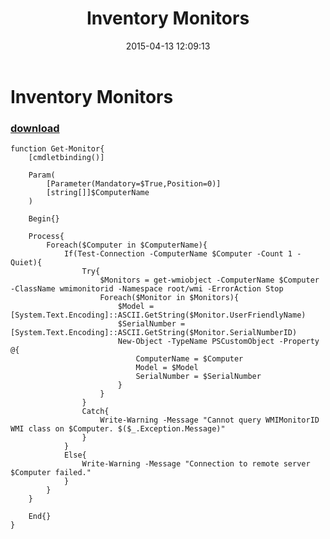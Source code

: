 ﻿---
pid:            5827
poster:         Adrian Rodriguez
title:          Inventory Monitors
date:           2015-04-13 12:09:13
format:         posh
parent:         0
parent:         0

---

# Inventory Monitors

### [download](5827.ps1)



```posh
function Get-Monitor{
    [cmdletbinding()]
 
    Param(
        [Parameter(Mandatory=$True,Position=0)]
        [string[]]$ComputerName
    )
 
    Begin{}
 
    Process{
        Foreach($Computer in $ComputerName){
            If(Test-Connection -ComputerName $Computer -Count 1 -Quiet){
                Try{
                    $Monitors = get-wmiobject -ComputerName $Computer -ClassName wmimonitorid -Namespace root/wmi -ErrorAction Stop
                    Foreach($Monitor in $Monitors){
                        $Model = [System.Text.Encoding]::ASCII.GetString($Monitor.UserFriendlyName)
                        $SerialNumber = [System.Text.Encoding]::ASCII.GetString($Monitor.SerialNumberID)
                        New-Object -TypeName PSCustomObject -Property @{
                            ComputerName = $Computer
                            Model = $Model
                            SerialNumber = $SerialNumber
                        }
                    }
                }
                Catch{
                    Write-Warning -Message "Cannot query WMIMonitorID WMI class on $Computer. $($_.Exception.Message)"
                }
            }
            Else{
                Write-Warning -Message "Connection to remote server $Computer failed."
            }
        }
    }
 
    End{}
}
```
